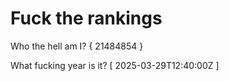 # Fuck the rankings

Who the hell am I?
{ 21484854 }

What fucking year is it?
[ 2025-03-29T12:40:00Z ]
